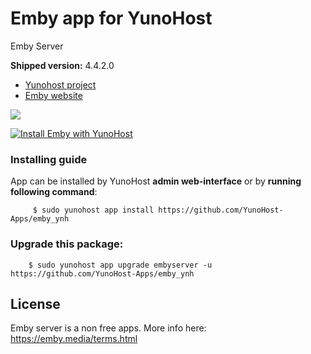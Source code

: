 # Emby app for YunoHost
Emby Server

**Shipped version:** 4.4.2.0

- [Yunohost project](https://yunohost.org)
- [Emby website](https://emby.media/)

![](https://emby.media/resources/logowhite_1881.png)


[![Install Emby with YunoHost](https://install-app.yunohost.org/install-with-yunohost.png)](https://install-app.yunohost.org/?app=emby)


### Installing guide

 App can be installed by YunoHost **admin web-interface** or by **running following command**:

         $ sudo yunohost app install https://github.com/YunoHost-Apps/emby_ynh

 
### Upgrade this package:

        $ sudo yunohost app upgrade embyserver -u https://github.com/YunoHost-Apps/emby_ynh


## License
Emby server is a non free apps. More info here: https://emby.media/terms.html
